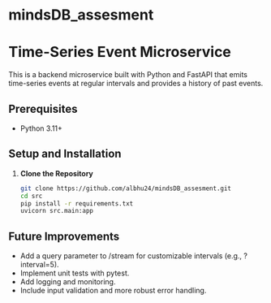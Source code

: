 # mindsDB_assesment

# Time-Series Event Microservice

This is a backend microservice built with Python and FastAPI that emits time-series events at regular intervals and provides a history of past events. 

## Prerequisites
- Python 3.11+

## Setup and Installation

1. **Clone the Repository**
   ```bash
   git clone https://github.com/albhu24/mindsDB_assesment.git
   cd src
   pip install -r requirements.txt
   uvicorn src.main:app

## Future Improvements
- Add a query parameter to /stream for customizable intervals (e.g., ?interval=5).
- Implement unit tests with pytest.
- Add logging and monitoring.
- Include input validation and more robust error handling.